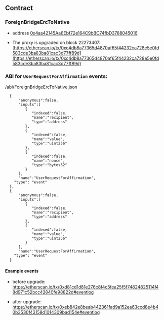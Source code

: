 ## Contract

### ForeignBridgeErcToNative

- address [0x4aa42145Aa6Ebf72e164C9bBC74fbD3788045016](https://etherscan.io/address/0x4aa42145Aa6Ebf72e164C9bBC74fbD3788045016)

- The proxy is upgraded on block 22273407: [https://etherscan.io/tx/0xc4db8a77365d4870af65f44232ca728e5e0fd583cde3ba83ba81cac3d77ff89d](https://etherscan.io/tx/0xc4db8a77365d4870af65f44232ca728e5e0fd583cde3ba83ba81cac3d77ff89d)


### ABI for `UserRequestForAffirmation` events:
/abi/ForeignBridgeErcToNative.json
```
  {
      "anonymous":false,
      "inputs":[
         {
            "indexed":false,
            "name":"recipient",
            "type":"address"
         },
         {
            "indexed":false,
            "name":"value",
            "type":"uint256"
         },
         {
            "indexed":false,
            "name":"nonce",
            "type":"bytes32"
         }
      ],
      "name":"UserRequestForAffirmation",
    "type": "event"
  },
  {
      "anonymous":false,
      "inputs":[
         {
            "indexed":false,
            "name":"recipient",
            "type":"address"
         },
         {
            "indexed":false,
            "name":"value",
            "type":"uint256"
         }
      ],
      "name":"UserRequestForAffirmation",
    "type": "event"
  }
  ```

#### Example events

- before upgrade:
https://etherscan.io/tx/0xd81cd1d81e276c8f4c5fea25f5f74824825114f48d971c52bcc42840fe98822d#eventlog

- after upgrade:
https://etherscan.io/tx/0xeb842e8beab442361fad9a152ea63ccd8e4b40b3530f43158d1014309bad154e#eventlog
